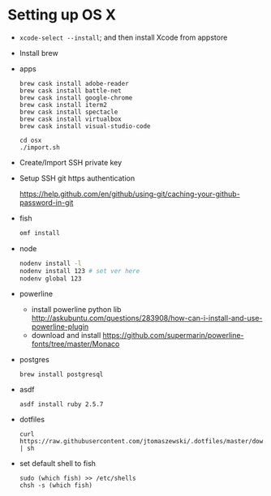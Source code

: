 # Setting up OS X

- `xcode-select --install`; and then install Xcode from appstore

- Install brew

- apps
    ```
    brew cask install adobe-reader
    brew cask install battle-net
    brew cask install google-chrome
    brew cask install iterm2
    brew cask install spectacle
    brew cask install virtualbox
    brew cask install visual-studio-code

    cd osx
    ./import.sh
    ````

- Create/Import SSH private key

- Setup SSH git https authentication

    https://help.github.com/en/github/using-git/caching-your-github-password-in-git

- fish

    ```sh
    omf install
    ```

- node

    ```sh
    nodenv install -l
    nodenv install 123 # set ver here
    nodenv global 123
    ```

- powerline
    - install powerline python lib http://askubuntu.com/questions/283908/how-can-i-install-and-use-powerline-plugin
    - download and install https://github.com/supermarin/powerline-fonts/tree/master/Monaco

- postgres

    ```
    brew install postgresql
    ```

- asdf

    ```
    asdf install ruby 2.5.7
    ```

- dotfiles

    ```
    curl https://raw.githubusercontent.com/jtomaszewski/.dotfiles/master/download.sh | sh
    ```

- set default shell to fish

    ```
    sudo (which fish) >> /etc/shells
    chsh -s (which fish)
    ```
